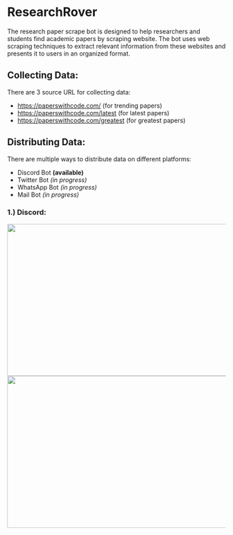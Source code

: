 # ResearchRover
The research paper scrape bot is designed to help researchers and students find academic papers by scraping website. The bot uses web scraping techniques to extract relevant information from these websites and presents it to users in an organized format.

## Collecting Data:
There are 3 source URL for collecting data:
- https://paperswithcode.com/ (for trending papers)
- https://paperswithcode.com/latest (for latest papers)
- https://paperswithcode.com/greatest (for greatest papers)

## Distributing Data:
There are multiple ways to distribute data on different platforms:
- Discord Bot <b>(available)</b>
- Twitter Bot <i>(in progress)</i>
- WhatsApp Bot <i>(in progress)</i>
- Mail Bot <i>(in progress)</i>

### 1.) Discord:
<img width="600" height="350" src="https://user-images.githubusercontent.com/30879498/222245459-1fcc12ff-38cf-4c74-91e6-a79bafac2b0c.png">
<img width="600" height="350" src="https://user-images.githubusercontent.com/30879498/222245650-ac857376-3331-4b5d-b270-dce089cc7f54.png">

